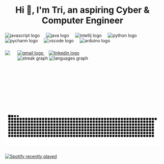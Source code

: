 <h1 align="center">Hi 👋, I'm Tri, an aspiring Cyber & Computer Engineer</h1>

###
###

<!--All the icons------------------------------------------------------------------------------------------------------------------------>

<div align="left">
  <img src="https://cdn.jsdelivr.net/gh/devicons/devicon/icons/javascript/javascript-plain.svg" height="30" alt="javascript logo"  />
  <img width="12" />
  <img src="https://cdn.jsdelivr.net/gh/devicons/devicon/icons/java/java-original.svg" height="30" alt="java logo"  />
  <img width="12" />
  <img src="https://cdn.jsdelivr.net/gh/devicons/devicon/icons/intellij/intellij-original.svg" height="30" alt="intellij logo"  />
  <img width="12" />
  <img src="https://cdn.jsdelivr.net/gh/devicons/devicon/icons/python/python-original.svg" height="30" alt="python logo"  />
  <img width="12" />
  <img src="https://cdn.jsdelivr.net/gh/devicons/devicon/icons/pycharm/pycharm-original.svg" height="30" alt="pycharm logo"  />
  <img width="12" />
  <img src="https://cdn.jsdelivr.net/gh/devicons/devicon/icons/vscode/vscode-original.svg" height="30" alt="vscode logo"  />
  <img width="12" />
  <img src="https://cdn.jsdelivr.net/gh/devicons/devicon/icons/arduino/arduino-original.svg" height="30" alt="arduino logo"  />
</div>

###
###

<div align="left">

<!--Profile GIf------------------------------------------------------------------------------------------------------------------------>
  
  <img width="20"/>
  <img align="left" height="200" src="https://i.imgur.com/hgqHYJd.gif"  />


<!--Clickable LinkedIn and Gmail Badges------------------------------------------------------------------------------------------------>


  <a href="mailto:tripkhan005@gmail.com">
    <img src="https://img.shields.io/static/v1?message=Gmail&logo=gmail&label=&color=D14836&logoColor=white&labelColor=&style=for-the-badge" height="35" alt="gmail logo" />
  </a>
  <img width="10"/>
  <a href="https://www.linkedin.com/in/tri-phan-/" target="_blank">
    <img src="https://img.shields.io/static/v1?message=LinkedIn&logo=linkedin&label=&color=0077B5&logoColor=white&labelColor=&style=for-the-badge" height="35" alt="linkedin logo" />
  </a>
  
<div align="left">

  
<!--Github------------------------------------------------------------------------------------------------------------------------>

  <img width="20"/>
  <img src="https://streak-stats.demolab.com?user=lamefingers&locale=en&mode=daily&theme=omni&hide_border=false&border_radius=5" height="140" alt="streak graph"  />
  <img src="https://github-readme-stats.vercel.app/api/top-langs?username=lamefingers&locale=en&hide_title=false&layout=compact&card_width=320&langs_count=5&theme=omni&hide_border=false" height="140" alt="languages graph"  />
  </div>
</div>

###
### 

<!--Snake------------------------------------------------------------------------------------------------------------------------>

<picture>
  <source media="(prefers-color-scheme: dark)" srcset="https://raw.githubusercontent.com/LameFingers/LameFingers/output/github-snake-dark.svg">
  <source media="(prefers-color-scheme: light)" srcset="https://raw.githubusercontent.com/LameFingers/LameFingers/output/github-snake.svg">
  <img alt="Snake animation" src="https://raw.githubusercontent.com/LameFingers/LameFingers/output/github-snake.svg">
</picture>

###

<!--Spotify------------------------------------------------------------------------------------------------------------------------>

<div align="left">
  <a href="https://open.spotify.com/user/jvai6ju2mjd2uyo79doexv0sr">
    <img src="https://spotify-recently-played-readme.vercel.app/api?user=jvai6ju2mjd2uyo79doexv0sr&count=4&unique=false" alt="Spotify recently played"  />
  </a>
</div>

###


